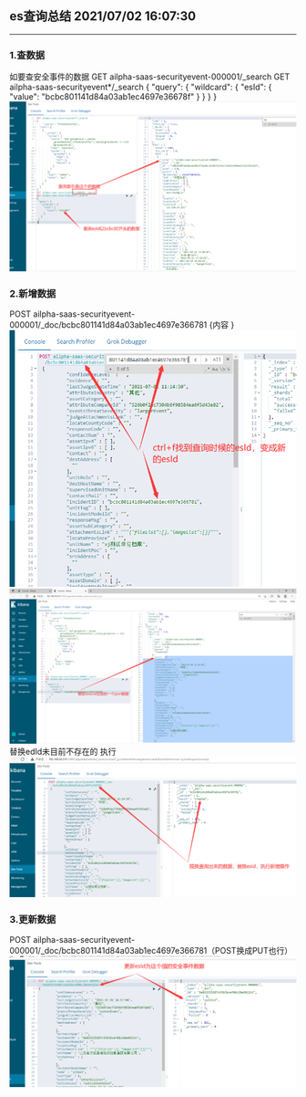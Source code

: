 ## es查询总结  2021/07/02 16:07:30 
---
### 1.查数据
如要查安全事件的数据
GET ailpha-saas-securityevent-000001/_search
GET ailpha-saas-securityevent*/_search
{
 "query": {
   "wildcard": {
     "esId": {
       "value": "bcbc801141d84a03ab1ec4697e36678f"
     }
   }
 }
}
![img.png](es操作截图/img.png)
### 2.新增数据
POST ailpha-saas-securityevent-000001/_doc/bcbc801141d84a03ab1ec4697e366781
{内容
}
![img_4.png](es操作截图/img_4.png)
![img_1.png](es操作截图/img_1.png)
替换edId未目前不存在的 执行
![img_2.png](es操作截图/img_2.png)
### 3.更新数据
POST ailpha-saas-securityevent-000001/_doc/bcbc801141d84a03ab1ec4697e366781（POST换成PUT也行）
![img_3.png](es操作截图/img_3.png)